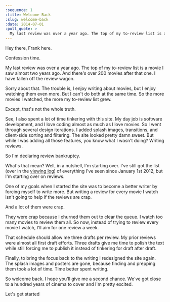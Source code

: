```yaml
---
:sequence: 1
:title: Welcome Back
:slug: welcome-back
:date: 2014-07-01
:pull_quote: >
  My last review was over a year ago. The top of my to-review list is a movie I saw almost two years ago. And there's over 200 movies after that one. I have fallen off the review wagon.
---
```


Hey there, Frank here.

Confession time.

My last review was over a year ago. The top of my to-review list is a movie I saw almost two years ago. And there's over 200 movies after that one. I have fallen off the review wagon.

Sorry about that. The trouble is, I enjoy writing about movies, but I enjoy watching them even more. But I can't do both at the same time. So the more movies I watched, the more my to-review list grew.

Except, that's not the whole truth.

See, I also spent a lot of time tinkering with this site. My day job is software development, and I love coding almost as much as I love movies. So I went through several design iterations. I added splash images, transitions, and client-side sorting and filtering. The site looked pretty damn sweet. But while I was adding all those features, you know what I wasn't doing? Writing reviews.

So I'm declaring review bankruptcy.

What's that mean? Well, in a nutshell, I'm starting over. I've still got the list (over in the [viewing log](/viewings)) of everything I've seen since January 1st 2012, but I'm starting over on reviews.

One of my goals when I started the site was to become a better writer by forcing myself to write more. But writing a review for every movie I watch isn't going to help if the reviews are crap.

And a lot of them were crap.

They were crap because I churned them out to clear the queue. I watch too many movies to review them all. So now, instead of trying to review every movie I watch, I'll aim for one review a week.

That schedule should allow me three drafts per review. My prior reviews were almost all first draft efforts. Three drafts give me time to polish the text while still forcing me to publish it instead of tinkering for draft after draft.

Finally, to bring the focus back to the writing I redesigned the site again. The splash images and posters are gone, because finding and prepping them took a lot of time. Time better spent writing.

So welcome back. I hope you'll give me a second chance. We've got close to a hundred years of cinema to cover and I'm pretty excited.

Let's get started